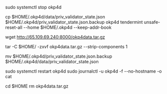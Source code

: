 sudo systemctl stop okp4d

cp $HOME/.okp4d/data/priv_validator_state.json $HOME/.okp4d/priv_validator_state.json.backup
okp4d tendermint unsafe-reset-all --home $HOME/.okp4d --keep-addr-book

wget http://65.109.69.240:8000/okp4data.tar.gz

tar -C $HOME/ -zxvf okp4data.tar.gz --strip-components 1

mv $HOME/.okp4d/priv_validator_state.json.backup $HOME/.okp4d/data/priv_validator_state.json

sudo systemctl restart okp4d
sudo journalctl -u okp4d -f --no-hostname -o cat

cd $HOME
rm okp4data.tar.gz
